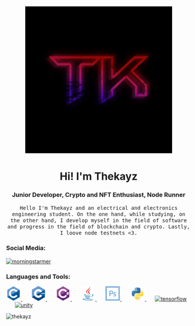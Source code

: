 
<h1 align="center">
  <br>
  <img src="https://github.com/Thekayz/thekayz/blob/main/aassads.jpg" alt="Coding" width="400"></a>
</h1>

<h1 align="center">Hi! I'm Thekayz</h1>

<h3 align="center">Junior Developer, Crypto and NFT Enthusiast, Node Runner</h3>

<!--Introduction-->
<p align = "center"><samp>
Hello I'm Thekayz and an electrical and electronics engineering student. On the one hand, while studying, on the other hand, I develop myself in the field of software and progress in the field of blockchain and crypto. Lastly, I loove node testnets <3.
</samp></p>

<h3 align="left">Social Media:</h3>
<p align="left">
<a href="https://twitter.com/morningstarmer" target="blank"><img align="center" src="https://raw.githubusercontent.com/rahuldkjain/github-profile-readme-generator/master/src/images/icons/Social/twitter.svg" alt="morningstarmer" height="30" width="40" /></a>
</p>

<h3 align="left">Languages and Tools:</h3>
<p align="left"> 
<a href="https://www.cprogramming.com/" target="_blank" rel="noreferrer"> <img src="https://raw.githubusercontent.com/devicons/devicon/master/icons/c/c-original.svg" alt="c" width="40" height="40"/> </a>  
&#8287;&#8287;&#8287;&#8287;&#8287;
<a href="https://www.w3schools.com/cpp/" target="_blank" rel="noreferrer"> <img src="https://raw.githubusercontent.com/devicons/devicon/master/icons/cplusplus/cplusplus-original.svg" alt="cplusplus" width="40" height="40"/> </a> 
&#8287;&#8287;&#8287;&#8287;&#8287;
<a href="https://www.w3schools.com/cs/" target="_blank" rel="noreferrer"> <img src="https://raw.githubusercontent.com/devicons/devicon/master/icons/csharp/csharp-original.svg" alt="csharp" width="40" height="40"/> </a> 
&#8287;&#8287;&#8287;&#8287;&#8287; 
<a href="https://www.java.com" target="_blank" rel="noreferrer"> <img src="https://raw.githubusercontent.com/devicons/devicon/master/icons/java/java-original.svg" alt="java" width="40" height="40"/> </a> 
&#8287;&#8287;&#8287;&#8287;&#8287;
<a href="https://www.photoshop.com/en" target="_blank" rel="noreferrer"> <img src="https://raw.githubusercontent.com/devicons/devicon/master/icons/photoshop/photoshop-line.svg" alt="photoshop" width="40" height="40"/> </a> 
&#8287;&#8287;&#8287;&#8287;&#8287;
<a href="https://www.python.org" target="_blank" rel="noreferrer"> <img src="https://raw.githubusercontent.com/devicons/devicon/master/icons/python/python-original.svg" alt="python" width="40" height="40"/> </a> 
&#8287;&#8287;&#8287;&#8287;&#8287;
<a href="https://www.tensorflow.org" target="_blank" rel="noreferrer"> <img src="https://www.vectorlogo.zone/logos/tensorflow/tensorflow-icon.svg" alt="tensorflow" width="40" height="40"/> </a> 
&#8287;&#8287;&#8287;&#8287;&#8287;
<a href="https://unity.com/" target="_blank" rel="noreferrer"> <img src="https://www.vectorlogo.zone/logos/unity3d/unity3d-icon.svg" alt="unity" width="40" height="40"/> </a> 
</p>

<p align="left"> <img src="https://komarev.com/ghpvc/?username=thekayz&style=flat-square&color=B80000" alt="thekayz" /> </p>


